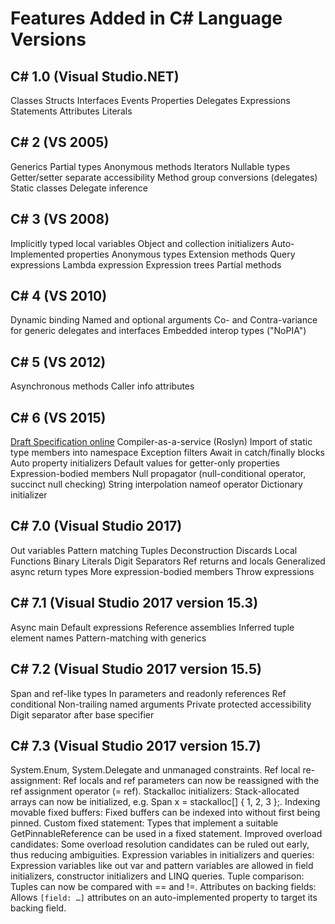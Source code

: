 # Features Added in C# Language Versions

## C# 1.0 (Visual Studio.NET)

Classes
Structs
Interfaces
Events
Properties
Delegates
Expressions
Statements
Attributes
Literals

## C# 2 (VS 2005)

Generics
Partial types
Anonymous methods
Iterators
Nullable types
Getter/setter separate accessibility
Method group conversions (delegates)
Static classes
Delegate inference

## C# 3 (VS 2008)

Implicitly typed local variables
Object and collection initializers
Auto-Implemented properties
Anonymous types
Extension methods
Query expressions
Lambda expression
Expression trees
Partial methods

## C# 4 (VS 2010)

Dynamic binding
Named and optional arguments
Co- and Contra-variance for generic delegates and interfaces
Embedded interop types ("NoPIA")

## C# 5 (VS 2012)

Asynchronous methods
Caller info attributes

## C# 6 (VS 2015)

[Draft Specification online](https://github.com/dotnet/csharplang/blob/master/spec/README.md)
Compiler-as-a-service (Roslyn)
Import of static type members into namespace
Exception filters
Await in catch/finally blocks
Auto property initializers
Default values for getter-only properties
Expression-bodied members
Null propagator (null-conditional operator, succinct null checking)
String interpolation
nameof operator
Dictionary initializer

## C# 7.0 (Visual Studio 2017)

Out variables
Pattern matching
Tuples
Deconstruction
Discards
Local Functions
Binary Literals
Digit Separators
Ref returns and locals
Generalized async return types
More expression-bodied members
Throw expressions

## C# 7.1 (Visual Studio 2017 version 15.3)

Async main
Default expressions
Reference assemblies
Inferred tuple element names
Pattern-matching with generics

## C# 7.2 (Visual Studio 2017 version 15.5)

Span and ref-like types
In parameters and readonly references
Ref conditional
Non-trailing named arguments
Private protected accessibility
Digit separator after base specifier


## C# 7.3 (Visual Studio 2017 version 15.7)

System.Enum, System.Delegate and unmanaged constraints.
Ref local re-assignment: Ref locals and ref parameters can now be reassigned with the ref assignment operator (= ref).
Stackalloc initializers: Stack-allocated arrays can now be initialized, e.g. Span<int> x = stackalloc[] { 1, 2, 3 };.
Indexing movable fixed buffers: Fixed buffers can be indexed into without first being pinned.
Custom fixed statement: Types that implement a suitable GetPinnableReference can be used in a fixed statement.
Improved overload candidates: Some overload resolution candidates can be ruled out early, thus reducing ambiguities.
Expression variables in initializers and queries: Expression variables like out var and pattern variables are allowed in field initializers, constructor initializers and LINQ queries.
Tuple comparison: Tuples can now be compared with == and !=.
Attributes on backing fields: Allows `[field: …]` attributes on an auto-implemented property to target its backing field.
